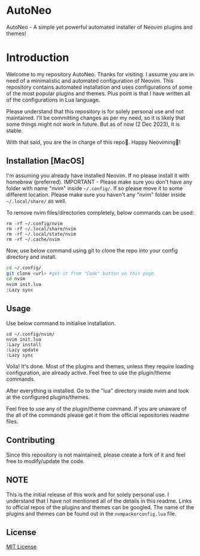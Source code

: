 # AutoNeo
AutoNeo - A simple yet powerful automated installer of Neovim plugins and themes!

# Introduction

Welcome to my repository AutoNeo. Thanks for visiting. I assume you are in need of a minimalistic and automated configuration of Neovim. This repository contains automated installation and uses configurations of some of the most popular plugins and themes. Plus point is that I have written all of the configurations in Lua language.

Please understand that this repository is for solely personal use and not maintained. I'll be committing changes as per my need, so it is likely that some things might not work in future. But as of now (2 Dec 2023), it is stable.

With that said, you are the in charge of this repo🫡. Happy Neoviming🚀!

## Installation [MacOS]
I'm assuming you already have installed Neovim. If no please install it with homebrew (preferred).
IMPORTANT - Please make sure you don't have any folder with name "nvim" inside ```~/.config/```. If so please move it to some different location. Please make sure you haven't any "nvim" folder inside ```~/.local/share/``` as well.

To remove nvim files/directories completely, below commands can be used:
```
rm -rf ~/.config/nvim
rm -rf ~/.local/share/nvim
rm -rf ~/.local/state/nvim
rm -rf ~/.cache/nvim
```
Now, use below command using git to clone the repo into your config directory and install.

```bash
cd ~/.config/
git clone <url> #get it from "Code" button on this page.
cd nvim
nvim init.lua
:Lazy sync

```

## Usage
Use below command to initialise installation.

```
cd ~/.config/nvim/
nvim init.lua
:Lazy install
:Lazy update
:Lazy sync
```

Voila! It's done. Most of the plugins and themes, unless they require loading configuration, are already active. Feel free to use the plugin/theme commands.

After everything is installed. Go to the "lua" directory inside nvim and look at the configured plugins/themes.

Feel free to use any of the plugin/theme command. If you are unaware of the all of the commands please get it from the official repositories readme files.

## Contributing

Since this repository is not maintained, please create a fork of it and feel free to modify/update the code.

## NOTE

This is the initial release of this work and for solely personal use. I understand that I have not mentioned all of the details in this readme. Links to official repos of the plugins and themes can be googled. The name of the plugins and themes can be found out in the ```nvmpackerconfig.lua``` file.

## License

[MIT License](https://github.com/HacksPloiter/nvim/blob/hacksploiter/publicrepo/autoneo_ed12d55/v1work/LICENSE)
